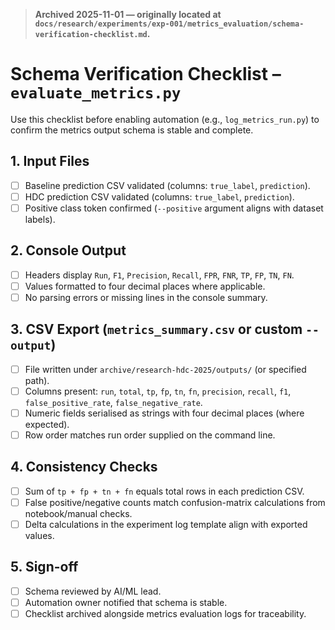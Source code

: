 > **Archived 2025-11-01 — originally located at `docs/research/experiments/exp-001/metrics_evaluation/schema-verification-checklist.md`.**

# Schema Verification Checklist – `evaluate_metrics.py`

Use this checklist before enabling automation (e.g., `log_metrics_run.py`) to confirm the metrics output schema is stable and complete.

## 1. Input Files

- [ ] Baseline prediction CSV validated (columns: `true_label`, `prediction`).
- [ ] HDC prediction CSV validated (columns: `true_label`, `prediction`).
- [ ] Positive class token confirmed (`--positive` argument aligns with dataset labels).

## 2. Console Output

- [ ] Headers display `Run`, `F1`, `Precision`, `Recall`, `FPR`, `FNR`, `TP`, `FP`, `TN`, `FN`.
- [ ] Values formatted to four decimal places where applicable.
- [ ] No parsing errors or missing lines in the console summary.

## 3. CSV Export (`metrics_summary.csv` or custom `--output`)

- [ ] File written under `archive/research-hdc-2025/outputs/` (or specified path).
- [ ] Columns present: `run`, `total`, `tp`, `fp`, `tn`, `fn`, `precision`, `recall`, `f1`, `false_positive_rate`, `false_negative_rate`.
- [ ] Numeric fields serialised as strings with four decimal places (where expected).
- [ ] Row order matches run order supplied on the command line.

## 4. Consistency Checks

- [ ] Sum of `tp + fp + tn + fn` equals total rows in each prediction CSV.
- [ ] False positive/negative counts match confusion-matrix calculations from notebook/manual checks.
- [ ] Delta calculations in the experiment log template align with exported values.

## 5. Sign-off

- [ ] Schema reviewed by AI/ML lead.
- [ ] Automation owner notified that schema is stable.
- [ ] Checklist archived alongside metrics evaluation logs for traceability.
